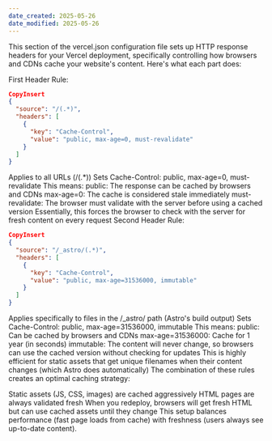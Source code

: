 ```yaml
---
date_created: 2025-05-26
date_modified: 2025-05-26
---
```


This section of the vercel.json configuration file sets up HTTP response headers for your Vercel deployment, specifically controlling how browsers and CDNs cache your website's content. Here's what each part does:

First Header Rule:
```json
CopyInsert
{
  "source": "/(.*)",
  "headers": [
    {
      "key": "Cache-Control",
      "value": "public, max-age=0, must-revalidate"
    }
  ]
}
```
Applies to all URLs (/(.*))
Sets Cache-Control: public, max-age=0, must-revalidate
This means:
public: The response can be cached by browsers and CDNs
max-age=0: The cache is considered stale immediately
must-revalidate: The browser must validate with the server before using a cached version
Essentially, this forces the browser to check with the server for fresh content on every request
Second Header Rule:
```json
CopyInsert
{
  "source": "/_astro/(.*)",
  "headers": [
    {
      "key": "Cache-Control",
      "value": "public, max-age=31536000, immutable"
    }
  ]
}
```
Applies specifically to files in the /_astro/ path (Astro's build output)
Sets Cache-Control: public, max-age=31536000, immutable
This means:
public: Can be cached by browsers and CDNs
max-age=31536000: Cache for 1 year (in seconds)
immutable: The content will never change, so browsers can use the cached version without checking for updates
This is highly efficient for static assets that get unique filenames when their content changes (which Astro does automatically)
The combination of these rules creates an optimal caching strategy:

Static assets (JS, CSS, images) are cached aggressively
HTML pages are always validated fresh
When you redeploy, browsers will get fresh HTML but can use cached assets until they change
This setup balances performance (fast page loads from cache) with freshness (users always see up-to-date content).

